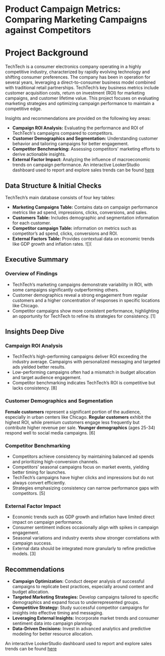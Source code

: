 # Product Campaign Metrics: Comparing Marketing Campaigns against Competitors
# Project Background

TechTech is a consumer electronics company operating in a highly competitive industry, characterized by rapidly evolving technology and shifting consumer preferences. The company has been in operation for several years, leveraging a direct-to-consumer business model combined with traditional retail partnerships. TechTech’s key business metrics include customer acquisition costs, return on investment (ROI) for marketing campaigns, and customer lifetime value. This project focuses on evaluating marketing strategies and optimizing campaign performance to maintain a competitive edge.

Insights and recommendations are provided on the following key areas:

- **Campaign ROI Analysis:** Evaluating the performance and ROI of TechTech's campaigns compared to competitors.
- **Customer Demographics and Segmentation:** Understanding customer behavior and tailoring campaigns for better engagement.
- **Competitor Benchmarking:** Assessing competitors' marketing efforts to derive actionable insights.
- **External Factor Impact:** Analyzing the influence of macroeconomic trends on campaign performance.
An interactive LookerStudio dashboard used to report and explore sales trends can be found [here](https://lookerstudio.google.com/embed/reporting/0dba8293-fdc4-4910-868f-cbdbcdb4e723/page/p_hhc68i7ymd) 

## Data Structure & Initial Checks

TechTech’s main database consists of four key tables:

- **Marketing Campaigns Table:** Contains data on campaign performance metrics like ad spend, impressions, clicks, conversions, and sales.
- **Customers Table:** Includes demographic and segmentation information for each customer.
- **Competitor campaign Table:** information on metrics  such as competitor’s ad spend, clicks, conversions and ROI.
- **External Factors Table:** Provides contextual data on economic trends like GDP growth and inflation rates.
![](

## Executive Summary
### Overview of Findings
-	TechTech’s marketing campaigns demonstrate variability in ROI, with some campaigns significantly outperforming others.
-	Customer demographics reveal a strong engagement from regular customers and a higher concentration of responses in specific locations like Chicago.
-	Competitor campaigns show more consistent performance, highlighting an opportunity for TechTech to refine its strategies for consistency.
[1]

## Insights Deep Dive
### Campaign ROI Analysis
-	TechTech’s high-performing campaigns deliver ROI exceeding the industry average. Campaigns with personalized messaging and targeted ads yielded better results.
-	Low-performing campaigns often had a mismatch in budget allocation and target audience engagement.
-	Competitor benchmarking indicates TechTech’s ROI is competitive but lacks consistency.
[8]

### Customer Demographics and Segmentation
**Female customers** represent a significant portion of the audience, especially in urban centers like Chicago.
**Regular customers** exhibit the highest ROI, while premium customers engage less frequently but contribute higher revenue per sale.
**Younger demographics** (ages 25-34) respond well to social media campaigns.
[6]

### Competitor Benchmarking
-	Competitors achieve consistency by maintaining balanced ad spends and prioritizing high-conversion channels.
-	Competitors’ seasonal campaigns focus on market events, yielding better timing for launches.
-	TechTech’s campaigns have higher clicks and impressions but do not always convert efficiently.
-	Strategies emphasizing consistency can narrow performance gaps with competitors.
[5]

### External Factor Impact
-	Economic trends such as GDP growth and inflation have limited direct impact on campaign performance.
-	Consumer sentiment indices occasionally align with spikes in campaign engagement.
-	Seasonal variations and industry events show stronger correlations with campaign success.
-	External data should be integrated more granularly to refine predictive models.
[3]

## Recommendations
- **Campaign Optimization:** Conduct deeper analysis of successful campaigns to replicate best practices, especially around content and budget allocation.
- **Targeted Marketing Strategies:** Develop campaigns tailored to specific demographics and expand focus to underrepresented groups.
- **Competitive Strategy:** Study successful competitor campaigns for insights into effective timing and messaging.
- **Leveraging External Insights:** Incorporate market trends and consumer sentiment data into campaign planning.
- **Data-Driven Decisions:** Invest in advanced analytics and predictive modeling for better resource allocation.
 	
An interactive LookerStudio dashboard used to report and explore sales trends can be found [here](https://lookerstudio.google.com/embed/reporting/0dba8293-fdc4-4910-868f-cbdbcdb4e723/page/p_hhc68i7ymd) 

